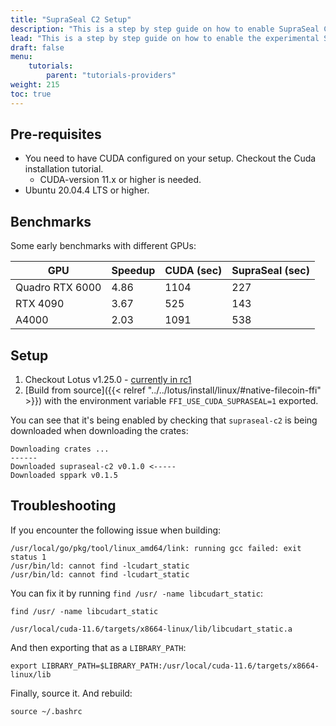 ```yaml
---
title: "SupraSeal C2 Setup"
description: "This is a step by step guide on how to enable SupraSeal C2 features on your Lotus-Workers."
lead: "This is a step by step guide on how to enable the experimental SupraSeal C2 feature on your Lotus-Workers that is in the Lotus v1.25.0 release."
draft: false
menu:
    tutorials:
        parent: "tutorials-providers"
weight: 215
toc: true
---
```


## Pre-requisites 

- You need to have CUDA configured on your setup. Checkout the Cuda installation tutorial.
  - CUDA-version 11.x or higher is needed.
- Ubuntu 20.04.4 LTS or higher.

## Benchmarks
Some early benchmarks with different GPUs:

| GPU | Speedup | CUDA (sec) | SupraSeal (sec) |
| --- | --- | --- | --- |
| Quadro RTX 6000 | 4.86 | 1104 | 227 |
| RTX 4090 | 3.67 | 525 | 143 |
| A4000 | 2.03 | 1091 | 538 |

## Setup

1. Checkout Lotus v1.25.0 - [currently in rc1](https://github.com/filecoin-project/lotus/releases/tag/v1.25.0-rc1)
2. [Build from source]({{< relref "../../lotus/install/linux/#native-filecoin-ffi" >}}) with the environment variable `FFI_USE_CUDA_SUPRASEAL=1` exported.

You can see that it's being enabled by checking that `supraseal-c2` is being downloaded when downloading the crates:

```shell
Downloading crates ...
------
Downloaded supraseal-c2 v0.1.0 <-----
Downloaded sppark v0.1.5
```

## Troubleshooting
If you encounter the following issue when building:

```shell
/usr/local/go/pkg/tool/linux_amd64/link: running gcc failed: exit status 1
/usr/bin/ld: cannot find -lcudart_static
/usr/bin/ld: cannot find -lcudart_static
```

You can fix it by running `find /usr/ -name libcudart_static`:

```shell with-output
find /usr/ -name libcudart_static
```
```
/usr/local/cuda-11.6/targets/x8664-linux/lib/libcudart_static.a
```

And then exporting that as a `LIBRARY_PATH`:

```shell
export LIBRARY_PATH=$LIBRARY_PATH:/usr/local/cuda-11.6/targets/x8664-linux/lib
```

Finally, source it. And rebuild:

```shell
source ~/.bashrc
```